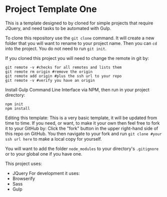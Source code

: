 # Project Template One

This is a template designed to by cloned for simple projects that require JQuery, and need tasks to be automated with Gulp.

To clone this repository use the `git clone` command. It will create a new folder that you will want to rename to your project name. Then you can `cd` into the project. You do not need to run `git init`.

If you cloned this project you will need to change the remote in git by:
```
git remote -v #checks for all remotes and lists them
git remote rm origin #remove the origin
git remote add origin #plus the ssh url to your repo
git remote -v #verify you have an origin
```
Install Gulp Command Line Interface via NPM, then run in your project directory:
```
npm init 
npm install
```

Editing this template:
This is a very basic template, it will be updated from time to time. If you need, or want, to make it your own then feel free to fork it to your GitHub by:
Click the "fork" button in the upper right-hand side of this repo on GitHub. You then navigate to your fork and run `git clone #your ssh url here` to make a local copy for yourself.  

You will want to add the folder `node_modules` to your directory's `.gitignore` or to your global one if you have one. 

This project uses:
+ JQuery
For development it uses:
+ Browserify
+ Sass
+ Gulp